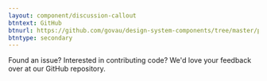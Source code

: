 ```yaml
---
layout: component/discussion-callout
btntext: GitHub
btnurl: https://github.com/govau/design-system-components/tree/master/packages/animate
btntype: secondary
---
```


 Found an issue? Interested in contributing code? We'd love your feedback over at our GitHub repository.
